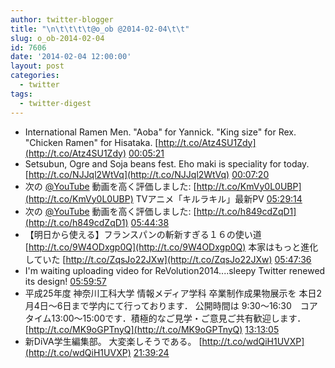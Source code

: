 ```yaml
---
author: twitter-blogger
title: "\n\t\t\t\t@o_ob @2014-02-04\t\t"
slug: o_ob-2014-02-04
id: 7606
date: '2014-02-04 12:00:00'
layout: post
categories:
  - twitter
tags:
  - twitter-digest
---
```


*   International Ramen Men. "Aoba" for Yannick. "King size" for Rex. "Chicken Ramen" for Hisataka. [http://t.co/Atz4SU1Zdy](http://t.co/Atz4SU1Zdy) [00:05:21](https://twitter.com/o_ob/statuses/430356340272164864)
*   Setsubun, Ogre and Soja beans fest. Eho maki is speciality for today. [http://t.co/NJJql2WtVq](http://t.co/NJJql2WtVq) [00:07:20](https://twitter.com/o_ob/statuses/430356836441550848)
*   次の [@YouTube](https://twitter.com/YouTube) 動画を高く評価しました: [http://t.co/KmVy0L0UBP](http://t.co/KmVy0L0UBP) TVアニメ「キルラキル」最新PV [05:29:14](https://twitter.com/o_ob/statuses/430437847242268672)
*   次の [@YouTube](https://twitter.com/YouTube) 動画を高く評価しました: [http://t.co/h849cdZqD1](http://t.co/h849cdZqD1) [05:44:38](https://twitter.com/o_ob/statuses/430441722418438144)
*   【明日から使える】フランスパンの斬新すぎる１６の使い道 [http://t.co/9W4ODxgp0Q](http://t.co/9W4ODxgp0Q) 本家はもっと進化していた [http://t.co/ZqsJo22JXw](http://t.co/ZqsJo22JXw) [05:47:36](https://twitter.com/o_ob/statuses/430442467486203904)
*   I'm waiting uploading video for ReVolution2014....sleepy Twitter renewed its design! [05:59:57](https://twitter.com/o_ob/statuses/430445578854486016)
*   平成25年度 神奈川工科大学 情報メディア学科 卒業制作成果物展示を 本日2月4日～6日まで学内にて行っております． 公開時間は 9:30～16:30　コアタイム13:00〜15:00です．積極的なご見学・ご意見ご共有歓迎します． [http://t.co/MK9oGPTnyQ](http://t.co/MK9oGPTnyQ) [13:13:05](https://twitter.com/o_ob/statuses/430554579160166400)
*   新DiVA学生編集部。 大変楽しそうである。 [http://t.co/wdQiH1UVXP](http://t.co/wdQiH1UVXP) [21:39:24](https://twitter.com/o_ob/statuses/430681997149614081)